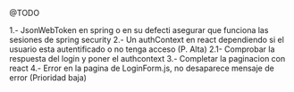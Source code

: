 @TODO

1.- JsonWebToken en spring o en su defecti asegurar que funciona las sesiones de spring security
2.- Un authContext en react dependiendo si el usuario esta autentificado o no tenga acceso (P. Alta)
    2.1- Comprobar la respuesta del login y poner el authcontext
3.- Completar la paginacion con react
4.- Error en la pagina de LoginForm.js, no desaparece mensaje de error (Prioridad baja)
